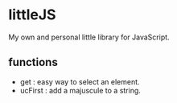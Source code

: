 # littleJS
My own and personal little library for JavaScript.

## functions
- get : easy way to select an element.
- ucFirst : add a majuscule to a string.
